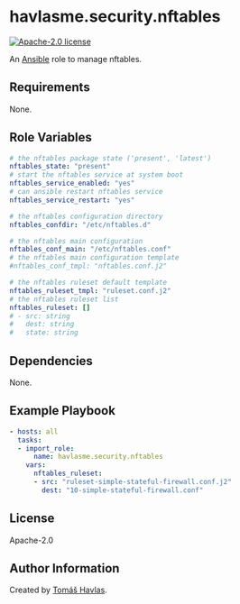 havlasme.security.nftables
==========================

[![Apache-2.0 license][license-image]][license-link]

An [Ansible](https://www.ansible.com/) role to manage nftables.

Requirements
------------

None.

Role Variables
--------------

```yaml
# the nftables package state ('present', 'latest')
nftables_state: "present"
# start the nftables service at system boot
nftables_service_enabled: "yes"
# can ansible restart nftables service
nftables_service_restart: "yes"

# the nftables configuration directory
nftables_confdir: "/etc/nftables.d"

# the nftables main configuration
nftables_conf_main: "/etc/nftables.conf"
# the nftables main configuration template
#nftables_conf_tmpl: "nftables.conf.j2"

# the nftables ruleset default template
nftables_ruleset_tmpl: "ruleset.conf.j2"
# the nftables ruleset list
nftables_ruleset: []
# - src: string
#   dest: string
#   state: string
```

Dependencies
------------

None.

Example Playbook
----------------

```yaml
- hosts: all
  tasks:
  - import_role:
      name: havlasme.security.nftables
    vars:
      nftables_ruleset:
      - src: "ruleset-simple-stateful-firewall.conf.j2"
        dest: "10-simple-stateful-firewall.conf"
```

License
-------

Apache-2.0

Author Information
------------------

Created by [Tomáš Havlas](https://havlas.me/).

[license-image]: https://img.shields.io/badge/license-Apache2.0-blue.svg?style=flat-square
[license-link]: ../../LICENSE
